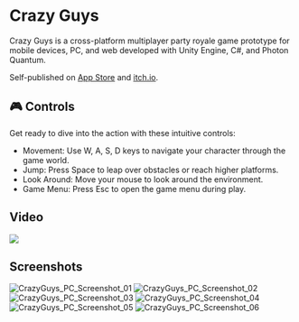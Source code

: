 # Crazy Guys
Crazy Guys is a cross-platform multiplayer party royale game prototype for mobile devices, PC, and web developed with Unity Engine, C#, and Photon Quantum.

Self-published on [App Store](https://apps.apple.com/us/app/crazy-guys/id6752686103) and [itch.io](https://gabrielbertasso.itch.io/crazy-guys).

## 🎮 Controls
Get ready to dive into the action with these intuitive controls:

* Movement: Use W, A, S, D keys to navigate your character through the game world.
* Jump: Press Space to leap over obstacles or reach higher platforms.
* Look Around: Move your mouse to look around the environment.
* Game Menu: Press Esc to open the game menu during play.

## Video
[![](https://img.youtube.com/vi/CKLE9N0vOo0/0.jpg)](https://youtu.be/CKLE9N0vOo0)

## Screenshots
![CrazyGuys_PC_Screenshot_01](https://github.com/user-attachments/assets/4ae4607c-7aab-47bf-a05d-50e2db1ae155)
![CrazyGuys_PC_Screenshot_02](https://github.com/user-attachments/assets/a8e121a9-ad0f-47f5-93c3-a50f28b27536)
![CrazyGuys_PC_Screenshot_03](https://github.com/user-attachments/assets/cd496755-581d-4b6d-ac77-0f556fff1712)
![CrazyGuys_PC_Screenshot_04](https://github.com/user-attachments/assets/8cd9c34a-534a-47f5-85bd-69bf14cb36e5)
![CrazyGuys_PC_Screenshot_05](https://github.com/user-attachments/assets/51bb866b-dc4c-4624-8052-cc4f6c0e658c)
![CrazyGuys_PC_Screenshot_06](https://github.com/user-attachments/assets/fc2b5951-d8be-4345-af0d-34af9e3ab9bb)
